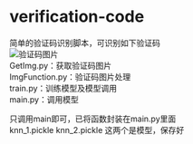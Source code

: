 # verification-code
简单的验证码识别脚本，可识别如下验证码  
![验证码图片](https://smallapp.easternlake.site/wx/verificationCode.png)  
GetImg.py：获取验证码图片  
ImgFunction.py：验证码图片处理  
train.py：训练模型及模型调用  
main.py：调用模型  

只调用main即可，已将函数封装在main.py里面  
knn_1.pickle  knn_2.pickle  这两个是模型，保存好
